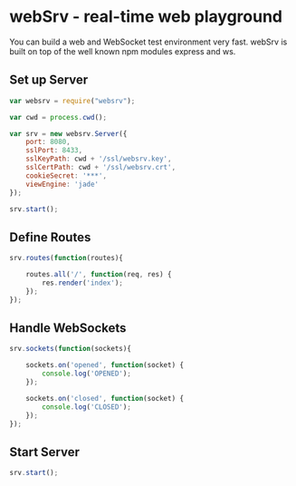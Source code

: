webSrv - real-time web playground
=================================

You can build a web and WebSocket test environment very fast.
webSrv is built on top of the well known npm modules express and ws.

Set up Server
-------------

```js
var websrv = require("websrv");

var cwd = process.cwd();

var srv = new websrv.Server({
    port: 8080,
    sslPort: 8433,
    sslKeyPath: cwd + '/ssl/websrv.key',
    sslCertPath: cwd + '/ssl/websrv.crt',
    cookieSecret: '***',
    viewEngine: 'jade'
});

srv.start();
```

Define Routes
-------------

```js
srv.routes(function(routes){

    routes.all('/', function(req, res) {
        res.render('index');
    });
});
```

Handle WebSockets
-----------------

```js
srv.sockets(function(sockets){

    sockets.on('opened', function(socket) {
        console.log('OPENED');
    });

    sockets.on('closed', function(socket) {
        console.log('CLOSED');
    });
});
```

Start Server
------------
```js
srv.start();
```
